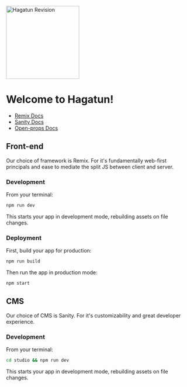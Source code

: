 <!-- <a href="https://hagatun.se/"> -->
<img 
	src="https://i.ibb.co/r7JYZrL/maskable-icon.png" 
	alt="Hagatun Revision" 
	border="0"
	width="200px"
/>
<!-- </a> -->

# Welcome to Hagatun!

- [Remix Docs](https://remix.run/docs)
- [Sanity Docs](https://www.sanity.io/)
- [Open-props Docs](https://open-props.style/)

## Front-end
Our choice of framework is Remix. For it's fundamentally web-first principals and ease to mediate the split JS between client and server.

### Development

From your terminal:

```sh
npm run dev
```

This starts your app in development mode, rebuilding assets on file changes.

### Deployment

First, build your app for production:

```sh
npm run build
```

Then run the app in production mode:

```sh
npm start
```

## CMS
Our choice of CMS is Sanity. For it's customizability and great developer experience.

### Development

From your terminal:

```sh
cd studio && npm run dev
```

This starts your app in development mode, rebuilding assets on file changes.
